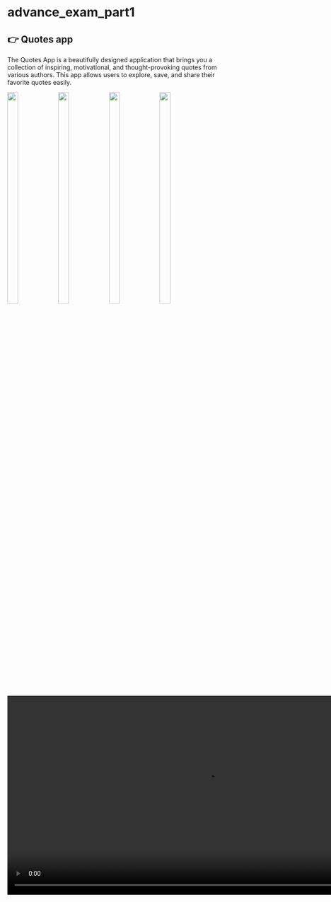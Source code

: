 # advance_exam_part1
## 👉 Quotes app
The Quotes App is a beautifully designed application that brings you a collection of inspiring, motivational, and thought-provoking quotes from various authors. This app allows users to explore, save, and share their favorite quotes easily.
<div> 
 

   <img src = "https://github.com/user-attachments/assets/adddcbe1-c856-4daf-ac83-e13de34b03b7"  height=35% width=22%  />
   <img src = "https://github.com/user-attachments/assets/fa79bd26-5ccc-4636-9d7c-34f0830286a6"  height=35% width=22%  />
   <img src = "https://github.com/user-attachments/assets/7b874eeb-e3a8-4c61-aa5c-fac3dd7e283d"  height=35% width=22%  />
    <img src = "https://github.com/user-attachments/assets/77917687-9b89-4d72-8b71-57cea8ca2e47"  height=35% width=22%  />
   

  <video height="450" src="https://github.com/user-attachments/assets/a7459cea-3d73-4d2a-8e9a-16330fc0052d" />
</div>




